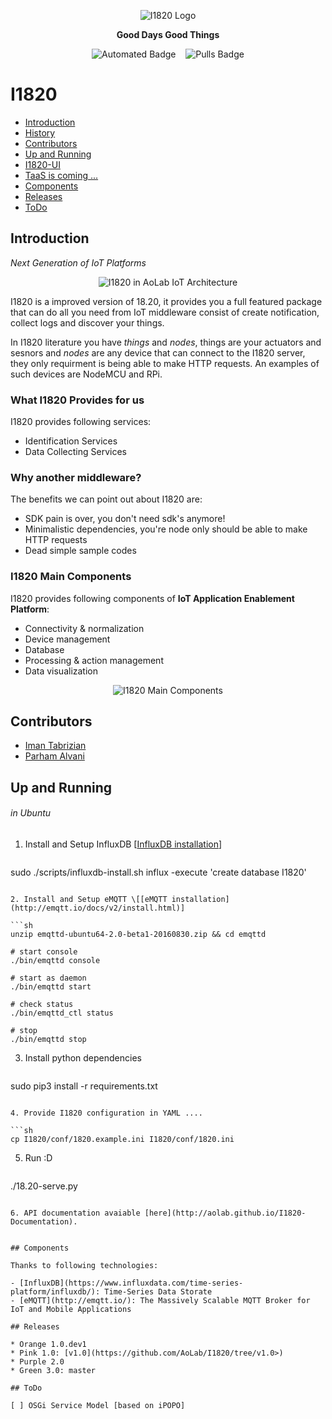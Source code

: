 <p align="center">
    <img alt="I1820 Logo" src="http://aolab.github.io/I1820/logo/I1820-Logo.jpg">
</p>

<p align="center"><strong>Good Days Good Things</strong></p>

<p align="center">
    <img alt="Automated Badge" src="https://img.shields.io/docker/automated/aolab/i1820.svg">
    <img alt="Pulls Badge" src="https://img.shields.io/docker/pulls/aolab/i1820.svg">
</p>

# I1820
- [Introduction](#introduction)
- [History](#history)
- [Contributors](#contributers)
- [Up and Running]('#up-and-running')
- [I1820-UI](https://github.com/AoLab/I1820/blob/master/I1820-UI/README.md)
- [TaaS is coming ...](#taas-is-coming-)
- [Components](#components)
- [Releases](#releases)
- [ToDo](#todo)


## Introduction
*Next Generation of IoT Platforms*

<p align="center"><img alt="I1820 in AoLab IoT Architecture" src="http://aolab.github.io/documentation/architecture/I1820.jpg"></p>

I1820 is a improved version of 18.20, it provides you a full featured package
that can do all you need from IoT middleware consist of create notification,
collect logs and discover your things.

In I1820 literature you have *things* and *nodes*, things are your actuators and
sesnors and *nodes* are any device that can connect to the I1820 server, 
they only requirment is being able to make HTTP requests. An examples of such 
devices are NodeMCU and RPi. 

### What I1820 Provides for us

I1820 provides following services:

* Identification Services
* Data Collecting Services

### Why another middleware?

The benefits we can point out about I1820 are:

* SDK pain is over, you don't need sdk's anymore!
* Minimalistic dependencies, you're node only should be able to make HTTP 
requests
* Dead simple sample codes

### I1820 Main Components

I1820 provides following components of **IoT Application Enablement Platform**:

* Connectivity & normalization
* Device management
* Database
* Processing & action management
* Data visualization

<p align="center"><img alt="I1820 Main Components" src="http://aolab.github.io/I1820/documentation/I1820-Components.jpg"></p>


## Contributors

* [Iman Tabrizian]
* [Parham Alvani]

[Parham Alvani]: http://1995parham.github.io/
[Iman Tabrizian]: https://github.com/Tabrizian

## Up and Running
###### in Ubuntu

1. Install and Setup InfluxDB \[[InfluxDB installation](https://docs.influxdata.com/influxdb/v1.0/introduction/installation)]

   ```sh
sudo ./scripts/influxdb-install.sh
influx -execute 'create database I1820'
   ```

2. Install and Setup eMQTT \[[eMQTT installation](http://emqtt.io/docs/v2/install.html)]

   ```sh
unzip emqttd-ubuntu64-2.0-beta1-20160830.zip && cd emqttd

# start console
./bin/emqttd console

# start as daemon
./bin/emqttd start

# check status
./bin/emqttd_ctl status

# stop
./bin/emqttd stop
   ```

3. Install python dependencies

   ```sh
sudo pip3 install -r requirements.txt
   ```

4. Provide I1820 configuration in YAML ....

   ```sh
cp I1820/conf/1820.example.ini I1820/conf/1820.ini
   ```

5. Run :D

   ```sh
./18.20-serve.py
   ```

6. API documentation avaiable [here](http://aolab.github.io/I1820-Documentation).


## Components

Thanks to following technologies:

- [InfluxDB](https://www.influxdata.com/time-series-platform/influxdb/): Time-Series Data Storate
- [eMQTT](http://emqtt.io/): The Massively Scalable MQTT Broker for IoT and Mobile Applications

## Releases

* Orange 1.0.dev1
* Pink 1.0: [v1.0](https://github.com/AoLab/I1820/tree/v1.0>)
* Purple 2.0
* Green 3.0: master

## ToDo

[ ] OSGi Service Model [based on iPOPO]
